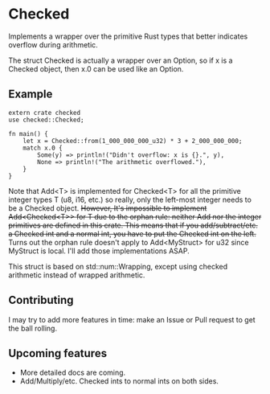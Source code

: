 # Checked
Implements a wrapper over the primitive Rust types that better indicates overflow during arithmetic.

The struct Checked is actually a wrapper over an Option, so if x is a Checked object, then x.0 can be used like an Option.

## Example

```
extern crate checked
use checked::Checked;

fn main() {
    let x = Checked::from(1_000_000_000_u32) * 3 + 2_000_000_000;
    match x.0 {
        Some(y) => println!("Didn't overflow: x is {}.", y),
        None => println!("The arithmetic overflowed."),
    }
}
```

Note that Add\<T\> is implemented for Checked\<T\> for all the primitive integer types T (u8, i16, etc.) so really, only the left-most integer needs to be a Checked object.
~~However, It's impossible to implement Add\<Checked\<T\>\> for T due to the orphan rule: neither Add nor the integer primitives are defined in this crate.
This means that if you add/subtract/etc. a Checked int and a normal int, you have to put the Checked int on the left.~~
Turns out the orphan rule doesn't apply to Add\<MyStruct\> for u32 since MyStruct is local.
I'll add those implementations ASAP.

This struct is based on std::num::Wrapping, except using checked arithmetic instead of wrapped arithmetic.

## Contributing
I may try to add more features in time: make an Issue or Pull request to get the ball rolling.

## Upcoming features
* More detailed docs are coming.
* Add/Multiply/etc. Checked ints to normal ints on both sides.
